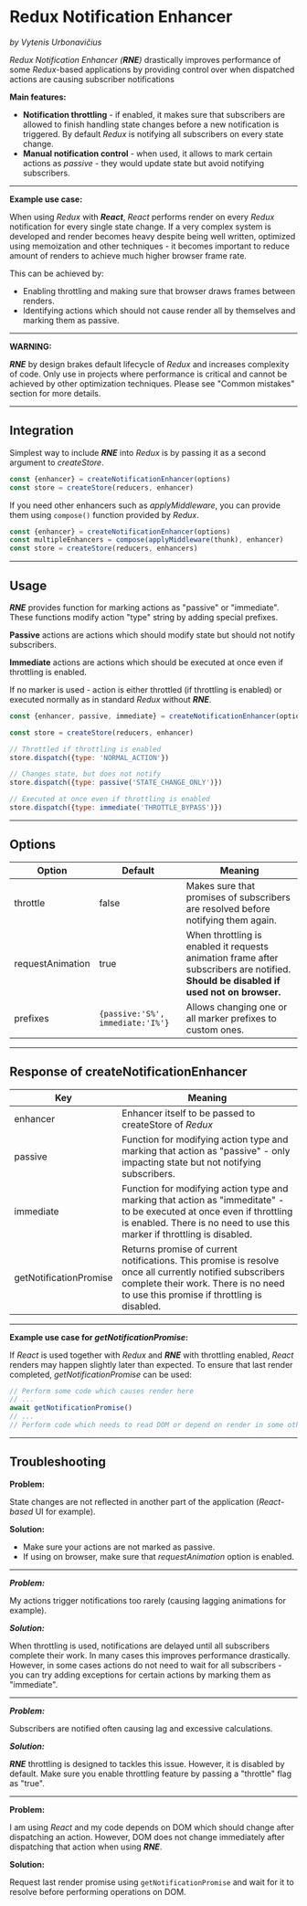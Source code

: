 # Redux Notification Enhancer

_by Vytenis Urbonavičius_

_Redux Notification Enhancer (**RNE**)_ drastically improves performance of some _Redux_-based applications by providing control over when dispatched actions are causing subscriber notifications

**Main features:**

- **Notification throttling** - if enabled, it makes sure that subscribers are allowed to finish handling state changes before a new notification is triggered. By default _Redux_ is notifying all subscribers on every state change.
- **Manual notification control** - when used, it allows to mark certain actions as _passive_ - they would update state but avoid notifying subscribers.

---

**Example use case:**

When using _Redux_ with _**React**_, _React_ performs render on every _Redux_ notification for every single state change. If a very complex system is developed and render becomes heavy despite being well written, optimized using memoization and other techniques - it becomes important to reduce amount of renders to achieve much higher browser frame rate.

This can be achieved by:

- Enabling throttling and making sure that browser draws frames between renders.
- Identifying actions which should not cause render all by themselves and marking them as passive.

---

**WARNING:**

_**RNE**_ by design brakes default lifecycle of _Redux_ and increases complexity of code. Only use in projects where performance is critical and cannot be achieved by other optimization techniques. Please see "Common mistakes" section for more details.

---

## Integration

Simplest way to include _**RNE**_ into _Redux_ is by passing it as a second argument to _createStore_.

```javascript
const {enhancer} = createNotificationEnhancer(options)
const store = createStore(reducers, enhancer)
```

If you need other enhancers such as _applyMiddleware_, you can provide them using `compose()` function provided by _Redux_.

```javascript
const {enhancer} = createNotificationEnhancer(options)
const multipleEnhancers = compose(applyMiddleware(thunk), enhancer)
const store = createStore(reducers, enhancers)
```

---

## Usage

_**RNE**_ provides function for marking actions as "passive" or "immediate". These functions modify action "type" string by adding special prefixes.

**Passive** actions are actions which should modify state but should not notify subscribers.

**Immediate** actions are actions which should be executed at once even if throttling is enabled.

If no marker is used - action is either throttled (if throttling is enabled) or executed normally as in standard _Redux_ without _**RNE**_.

```javascript
const {enhancer, passive, immediate} = createNotificationEnhancer(options)

const store = createStore(reducers, enhancer)

// Throttled if throttling is enabled
store.dispatch({type: 'NORMAL_ACTION'})

// Changes state, but does not notify
store.dispatch({type: passive('STATE_CHANGE_ONLY')})

// Executed at once even if throttling is enabled
store.dispatch({type: immediate('THROTTLE_BYPASS')})
```

---

## Options

| Option           | Default                          | Meaning                                                                                                                               |
| ---------------- | -------------------------------- | ------------------------------------------------------------------------------------------------------------------------------------- |
| throttle         | false                            | Makes sure that promises of subscribers are resolved before notifying them again.                                                     |
| requestAnimation | true                             | When throttling is enabled it requests animation frame after subscribers are notified. **Should be disabled if used not on browser.** |
| prefixes         | `{passive:'S%', immediate:'I%'}` | Allows changing one or all marker prefixes to custom ones.                                                                            |

---

## Response of createNotificationEnhancer

| Key                    | Meaning                                                                                                                                                                                           |
| ---------------------- | ------------------------------------------------------------------------------------------------------------------------------------------------------------------------------------------------- |
| enhancer               | Enhancer itself to be passed to createStore of _Redux_                                                                                                                                            |
| passive                | Function for modifying action type and marking that action as "passive" - only impacting state but not notifying subscribers.                                                                     |
| immediate              | Function for modifying action type and marking that action as "immeditate" - to be executed at once even if throttling is enabled. There is no need to use this marker if throttling is disabled. |
| getNotificationPromise | Returns promise of current notifications. This promise is resolve once all currently notified subscribers complete their work. There is no need to use this promise if throttling is disabled.    |

---

**Example use case for _getNotificationPromise_:**

If _React_ is used together with _Redux_ and _**RNE**_ with throttling enabled, _React_ renders may happen slightly later than expected. To ensure that last render completed, _getNotificationPromise_ can be used:

```javascript
// Perform some code which causes render here
// ...
await getNotificationPromise()
// ...
// Perform code which needs to read DOM or depend on render in some other way here
```

---

## Troubleshooting

**Problem:**

State changes are not reflected in another part of the application (_React-based_ UI for example).

**Solution:**

- Make sure your actions are not marked as passive.
- If using on browser, make sure that _requestAnimation_ option is enabled.

---

**_Problem:_**

My actions trigger notifications too rarely (causing lagging animations for example).

**_Solution:_**

When throttling is used, notifications are delayed until all subscribers complete their work. In many cases this improves performance drastically. However, in some cases actions do not need to wait for all subscribers - you can try adding exceptions for certain actions by marking them as "immediate".

---

**_Problem:_**

Subscribers are notified often causing lag and excessive calculations.

**_Solution:_**

_**RNE**_ throttling is designed to tackles this issue. However, it is disabled by default. Make sure you enable throttling feature by passing a "throttle" flag as "true".

---

**Problem:**

I am using _React_ and my code depends on DOM which should change after dispatching an action. However, DOM does not change immediately after dispatching that action when using _**RNE**_.

**Solution:**

Request last render promise using `getNotificationPromise` and wait for it to resolve before performing operations on DOM.
